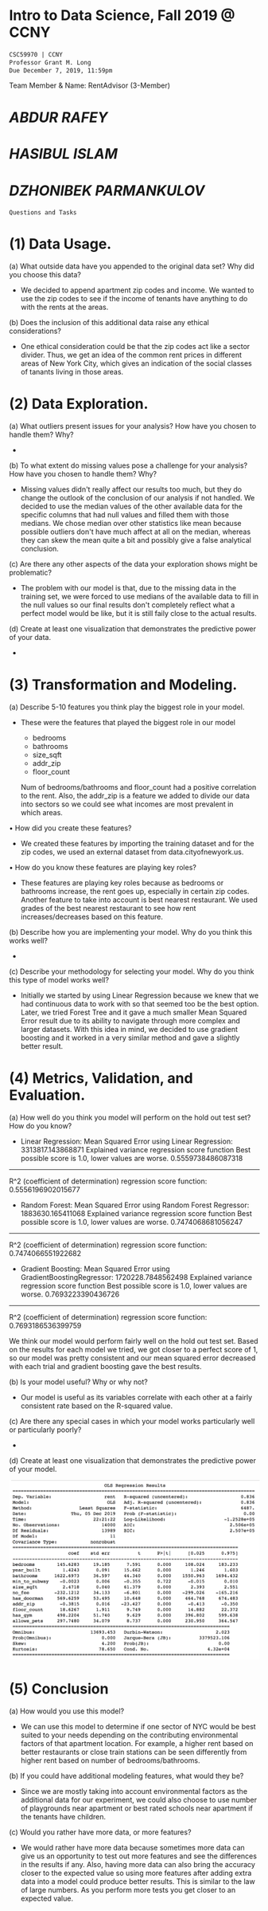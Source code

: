 # Intro to Data Science, Fall 2019 @ CCNY
    CSC59970 | CCNY
    Professor Grant M. Long
    Due December 7, 2019, 11:59pm

Team Member & Name: RentAdvisor (3-Member)
# *ABDUR RAFEY*
# *HASIBUL ISLAM*
# *DZHONIBEK PARMANKULOV*

    Questions and Tasks
# (1) Data Usage.
(a) What outside data have you appended to the original data set? Why did you choose this data? 

- We decided to append apartment zip codes and income. We wanted to use the zip codes to see if the income of tenants have anything to do with the rents at the areas. 

(b) Does the inclusion of this additional data raise any ethical considerations? 

- One ethical consideration could be that the zip codes act like a sector divider. Thus, we get an idea of the common rent prices in different areas of New York City, which gives an indication of the social classes of tanants living in those areas.

# (2) Data Exploration. 
(a) What outliers present issues for your analysis? How have you chosen to handle them? Why?

- 

(b) To what extent do missing values pose a challenge for your analysis? How have you chosen to handle them? Why?

- Missing values didn't really affect our results too much, but they do change the outlook of the conclusion of our analysis if not handled. We decided to use the median values of the other available data for the specific columns that had null values and filled them with those medians. We chose median over other statistics like mean because possible outliers don't have much affect at all on the median, whereas they can skew the mean quite a bit and possibly give a false analytical conclusion.    

(c) Are there any other aspects of the data your exploration shows might be problematic? 

- The problem with our model is that, due to the missing data in the training set, we were forced to use medians of the available data to fill in the null values so our final results don't completely reflect what a perfect model would be like, but it is still faily close to the actual results. 

(d) Create at least one visualization that demonstrates the predictive power of your data. 

-

# (3) Transformation and Modeling.
 (a) Describe 5-10 features you think play the biggest role in your model. 

- These were the features that played the biggest role in our model

    - bedrooms
    - bathrooms
    - size_sqft
    - addr_zip
    - floor_count
  
  Num of bedrooms/bathrooms and floor_count had a positive correlation to the rent. 
  Also, the addr_zip is a feature we added to divide our data into sectors so we could see what incomes are most prevalent in    
  which areas.   
  
• How did you create these features? 

- We created these features by importing the training dataset and for the zip codes, we used an external dataset from data.cityofnewyork.us.

• How do you know these features are playing key roles? 

- These features are playing key roles because as bedrooms or bathrooms increase, the rent goes up, especially in certain zip codes. Another feature to take into account is best nearest restaurant. We used grades of the best nearest restaurant to see how rent increases/decreases based on this feature. 

(b) Describe how you are implementing your model. Why do you think this works well? 

- 

(c) Describe your methodology for selecting your model. Why do you think this type of model works well? 

- Initially we started by using Linear Regression because we knew that we had continuous data to work with so that seemed too be the best option. Later, we tried Forest Tree and it gave a much smaller Mean Squared Error result due to its ability to navigate through more complex and larger datasets. With this idea in mind, we decided to use gradient boosting and it worked in a very similar method and gave a slightly better result. 

# (4) Metrics, Validation, and Evaluation. 
(a) How well do you think you model will perform on the hold out test set? How do you know? 

- Linear Regression:
  Mean Squared Error using Linear Regression: 3313817.143868871
  Explained variance regression score function
  Best possible score is 1.0, lower values are worse.
  0.5559738486087318
-------------------------------------------------------
  R^2 (coefficient of determination) regression score function:
  0.5556196902015677
    
- Random Forest:
  Mean Squared Error using Random Forest Regressor: 1883630.165411068
  Explained variance regression score function
  Best possible score is 1.0, lower values are worse.
  0.7474068681056247
-------------------------------------------------------
  R^2 (coefficient of determination) regression score function:
  0.7474066551922682

- Gradient Boosting:
  Mean Squared Error using GradientBoostingRegressor: 1720228.7848562498
  Explained variance regression score function
  Best possible score is 1.0, lower values are worse.
  0.7693223390436726
-------------------------------------------------------
  R^2 (coefficient of determination) regression score function:
  0.7693186536399759
  
We think our model would perform fairly well on the hold out test set. Based on the results for each model we tried, we got closer to a perfect score of 1, so our model was pretty consistent and our mean squared error decreased with each trial and gradient boosting gave the best results.   

(b) Is your model useful? Why or why not? 

- Our model is useful as its variables correlate with each other at a fairly consistent rate based on the R-squared value.  

(c) Are there any special cases in which your model works particularly well or particularly poorly? 

- 


(d) Create at least one visualization that demonstrates the predictive power of your model. 

<img src='OLS.png' title='OLS' width='' alt='' />

# (5) Conclusion 
(a) How would you use this model? 

- We can use this model to determine if one sector of NYC would be best suited to your needs depending on the contributing environmental factors of that apartment location. For example, a higher rent based on better restaurants or close train stations can be seen differently from higher rent based on number of bedrooms/bathrooms. 

(b) If you could have additional modeling features, what would they be? 

- Since we are mostly taking into account environmental factors as the additional data for our experiment, we could also choose to use number of playgrounds near apartment or best rated schools near apartment if the tenants have children. 

(c) Would you rather have more data, or more features?

- We would rather have more data because sometimes more data can give us an opportunity to test out more features and see the differences in the results if any. Also, having more data can also bring the accuracy closer to the expected value so using more features after adding extra data into a model could produce better results. This is similar to the law of large numbers. As you perform more tests you get closer to an expected value.  
